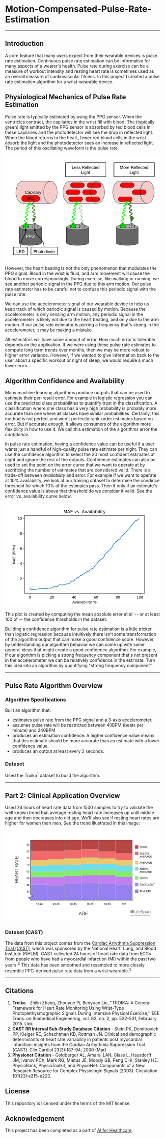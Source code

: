 # Motion-Compensated-Pulse-Rate-Estimation

-----

## Introduction
A core feature that many users expect from their wearable devices is pulse rate estimation. Continuous pulse rate estimation can be informative for many aspects of a wearer's health. Pulse rate during exercise can be a measure of workout intensity and resting heart rate is sometimes used as an overall measure of cardiovascular fitness. In this project I created a pulse rate estimation algorithm for a wrist-wearable device.
  
## Physiological Mechanics of Pulse Rate Estimation
Pulse rate is typically estimated by using the PPG sensor. When the ventricles contract, the capilaries in the wrist fill with blood. The (typically green) light emitted by the PPG sensor is absorbed by red blood cells in these capilaries and the photodetector will see the drop in reflected light. When the blood returns to the heart, fewer red blood cells in the wrist absorb the light and the photodetector sees an increase in reflected light. The period of this oscillating waveform is the pulse rate.

![PPG Mechanics](ppg_mechanics.png)
  
However, the heart beating is not the only phenomenon that modulates the PPG signal. Blood in the wrist is fluid, and arm movement will cause the blood to move correspondingly. During exercise, like walking or running, we see another periodic signal in the PPG due to this arm motion. Our pulse rate estimator  has to be careful not to confuse this periodic signal with the pulse rate.  
  
We can use the accelerometer signal of our wearable device to help us keep track of which periodic signal is caused by motion. Because the accelerometer is only sensing arm motion, any periodic signal in the accelerometer is likely not due to the heart beating, and only due to the arm motion. If our pulse rate estimator is picking a frequency that's strong in the accelerometer, it may be making a mistake.  
  
All estimators will have some amount of error. How much error is tolerable depends on the application. If we were using these pulse rate estimates to compute long term trends over months, then we may be more robust to higher error variance. However, if we wanted to give information back to the user about a specific workout or night of sleep, we would require a much lower error. 

## Algorithm Confidence and Availability
Many machine learning algorithms produce outputs that can be used to estimate their per-result error. For example in logistic regression you can use the predicted class probabilities to quantify trust in the classification. A classification where one class has a very high probability is probably more accurate than one where all classes have similar probabilities. Certainly, this method is not perfect and won't perfectly rank-order estimates based on error. But if accurate enough, it allows consumers of the algorithm more flexibility in how to use it. We call this estimation of the algorithms error the *confidence*. 

In pulse rate estimation, having a confidence value can be useful if a user wants just a handful of high-quality pulse rate estimate per night. They can use the confidence algorithm to select the 20 most confident estimates at night and ignore the rest of the outputs. Confidence estimates can also be used to set the point on the error curve that we want to operate at by sacrificing the number of estimates that are considered valid. There is a trade-off between *availability* and error. For example if we want to operate at 10% availability, we look at our training dataset to determine the condince threshold for which 10% of the estimates pass. Then if only if an estimate's confidence value is above that threshold do we consider it valid. See the error vs. availability curve below.

![Error vs. Availability](error_vs_availability.png)

This plot is created by computing the mean absolute error at all -- or at least 100 of -- the confidence thresholds in the dataset.

Building a confidence algorithm for pulse rate estimation is a little tricker than logistic regression because intuitively there isn't some transformation of the algorithm output that can make a good confidence score. However, by understanding our algorithm behavior we can come up with some general ideas that might create a good confidence algorithm. For example, if our algorithm is picking a strong frequency component that's not present in the accelerometer we can be relatively confidence in the estimate. Turn this idea into an algorithm by quantifying "strong frequency component".

-----
## Pulse Rate Algorithm Overview

### Algorithm Specifications
Built an algorithm that:
  * estimates pulse rate from the PPG signal and a 3-axis accelerometer.
  * assumes pulse rate will be restricted between 40BPM (beats per minute) and 240BPM
  * produces an estimation confidence. A higher confidence value means that this estimate should be more accurate than an estimate with a lower confidence value.
  * produces an output at least every 2 seconds.  

### Dataset
Used the Troika<sup>1</sup> dataset to build the algorithm.

-----
## Part 2: Clinical Application Overview

Used 24 hours of heart rate data from 1500 samples to try to validate the well known trend that average resting heart rate increases up until middle age and then decreases into old age. We'll also see if resting heart rates are higher for women than men. See the trend illustrated in this image:

![heart-rate-age-ref-chart](heart-rate-age-reference-chart.jpg)


### Dataset (CAST)

The data from this project comes from the [Cardiac Arrythmia Suppression Trial (CAST)](https://physionet.org/content/crisdb/1.0.0/), which was sponsored by the National Heart, Lung, and Blood Institute (NHLBI). CAST collected 24 hours of heart rate data from ECGs from people who have had a myocardial infarction (MI) within the past two years.<sup>2</sup> This data has been smoothed and resampled to more closely resemble PPG-derived pulse rate data from a wrist wearable.<sup>3</sup>

-----

## Citations
1. **Troika** - Zhilin Zhang, Zhouyue Pi, Benyuan Liu, ‘‘TROIKA: A General Framework for Heart Rate Monitoring Using Wrist-Type Photoplethysmographic Signals During Intensive Physical Exercise,’’IEEE Trans. on Biomedical Engineering, vol. 62, no. 2, pp. 522-531, February 2015. Link
2. **CAST RR Interval Sub-Study Database Citation** - Stein PK, Domitrovich PP, Kleiger RE, Schechtman KB, Rottman JN. Clinical and demographic determinants of heart rate variability in patients post myocardial infarction: insights from the Cardiac Arrhythmia Suppression Trial (CAST). Clin Cardiol 23(3):187-94; 2000 (Mar)
3. **Physionet Citation** - Goldberger AL, Amaral LAN, Glass L, Hausdorff JM, Ivanov PCh, Mark RG, Mietus JE, Moody GB, Peng C-K, Stanley HE. PhysioBank, PhysioToolkit, and PhysioNet: Components of a New Research Resource for Complex Physiologic Signals (2003). Circulation. 101(23):e215-e220.

## License

This repository is licensed under the terms of the MIT license.

## Acknowledgement

This project has been completed as a part of [AI for Healthcare](https://www.udacity.com/course/ai-for-healthcare-nanodegree--nd320).
